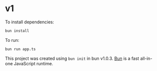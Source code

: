 # v1

To install dependencies:

```bash
bun install
```

To run:

```bash
bun run app.ts
```

This project was created using `bun init` in bun v1.0.3. [Bun](https://bun.sh) is a fast all-in-one JavaScript runtime.
